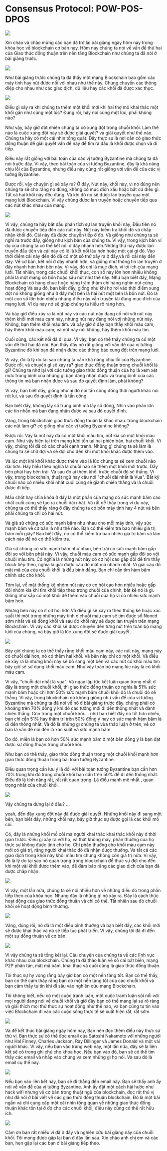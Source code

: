 
Consensus Protocol: POW-POS-DPOS
===================

![](img/pow1.png)

Xin chào và chào mừng các bạn đã trở lại bài giảng ngày hôm nay trong khóa học về blockchain cơ bản này.
Hôm nay chúng ta nói về vấn đề thứ hai của Giao thức đồng thuận trên nền tảng Blockchain như chúng ta đã nói ở bài giảng trước.

![](img/pow2.png)

Như bải giảng trước chúng ta đã thấy một mạng Blockchain bao gồm các máy tính hay nút đước nối với nhau như thế này. Chúng chuyền các thông điệp cho nhau như các giao dịch, dữ liệu hay các khối đã được xác thực.

![](img/pow3.png)

Điều gì xảy ra khi chúng ta thêm một khối mới khi hai thợ mỏ khai thác một khối gần như cùng một lúc? Đúng rồi, hãy nói cùng một lúc, phải không nào?

Như vậy, bây giờ đột nhiên chúng ta có xung đột trong chuỗi khối. Làm thế nào là cuộc xung đột này sẽ được giải quyết? và giải quyết như thế nào. Chúng ta hãy có một cái nhìn tổng quát. Đây thực sự là nơi cần có giao thức đồng thuận để giải quyết vấn đề này để tìm ra đâu là khối được chọn và đi tiếp.

Điều này rất giống với bài toán của các vị tướng Byzantine mà chúng ta đã nói trước đây. Vì vậy, theo bài toán của vị tướng Byzantine, đây là khả năng chịu lỗi của Byzantine, nhưng điều này cũng rất giống với vấn đề của các vị tướng Byzantine.

Được rồi, vậy chuyện gì sẽ xảy ra? Ở đây, Nút này, khối này, vì nó đúng nên chúng ta sẽ cho rằng nó đúng, không có mục đích xấu hoặc bất cứ điều gì. Tất cả hai khối này đều đúng. Và khi đó nó sẽ được lan truyền qua một mạng lưới Blockchain. Vì vậy chúng được lan truyền hoặc chuyển tiếp qua các nút khác nhau của mạng.

![](img/pow4.png)

Vì vậy, chúng ta hãy bắt đầu phân tích sự lan truyền khối này, Đầu tiên nó đã được chuyển tiếp đến các nút này. Nút này kiểm tra khối đó và chấp nhận khối đó. Cái này đã được chuyển tiếp ở đó. Và giống như chúng ta sẽ nghĩ ra trước đây, giống như kịch bản của chúng ta.
Vì vậy, trong kịch bản ví dụ của chúng ta có thể kết nối ở đây nhanh hơn.Những thứ này được lan truyền đầu tiên và cái này có lẽ là kết nối lâu hơn hoặc một cái gì đó. Vào thời điểm cái này đến đó đã có một số thứ xảy ra ở đây,và rồi cái này đến đây.
Về cơ bản, kết nối ở đây nhanh hơn, và giống như thông tin lan truyền ở đây nhanh hơn
hơn bên này. Vì vậy, đó chỉ là mục đích, vì lợi ích của mạng lưới. Tất nhiên, trong các chuỗi khối thực, con số này lớn hơn nhiều không phải là một mạng có bốn hoặc sáu nút như thế này. Như bạn biết đấy, Mạng Blockchain có hàng chục hoặc hàng trăm thậm chí hàng nghìn nút cùng hoạt động Và sau đó, bạn biết đấy, giống như khi họ rơi vào thời điểm xung đột nó không giống như ở đây một bên là hai nút một bên là bốn nút. Đó là một con số lớn hơn nhiều nhưng điều này vẫn truyền tải đúng mục đích của mạng lưới. Ví dụ này nó sẽ giúp chúng ta hiểu rõ ràng hơn.

Và bây giờ điều xảy ra là nút này và các nút này đang cố nói với nút này thêm khối mới màu cam này, nhưng nút này đang nói với những nút này. Không, bạn thêm khối màu tím. và bây giờ ở đây bạn thấy khối màu cam, hãy thêm khối màu cam, và nút này nói không, hãy thêm khối màu tím.

Cuối cùng, các kết nối đã đi qua.
Vì vậy, bạn có thể thấy chúng ta có một vấn đề thứ hai đã nói. Bạn thấy đấy nó rất giống với vấn đề của vị tướng Byzantine đó khi bạn đã nhận được các thông báo xung đột trên mạng lưới.

Vì vậy, đó là lý do tại sao chúng ta cần khả năng chịu lỗi của Byzantine. Được rồi, và chuyện gì sẽ xảy ra? giao thức đồng thuận trong chuỗi khối là gì?
Chúng ta nhớ lại với các tướng giao thức đồng thuận của họ là xem xét mức trung bình
của những gì bạn đang nhận được và trung bình của các thông tin mà bạn nhận được và sau đó quyết định làm, phải không?

Vì vậy, bạn biết đấy, giống như ai đó nói tấn công đồng thời người khác nói rút lui, và sau đó quyết định là tần công.

Bạn biết đấy, không lấy số trung bình mà lấy số đông, Nhìn vào phần lớn các tin nhắn mà bạn đang nhận được và sau đó quyết định.

Vâng, trong blockchain giao thức đồng thuận là khác nhau. trong blockchain các nút làm gì? có giống như các vị tướng Byzantine không?

Được rồi. Vậy là nút này đã có một khối màu tím, nút kia có một khối màu cam. Như vậy hiện tại trên mạng lưới tồn tại hai phiên bản, hai chuỗi khối. Vì vậy, chúng tôi đã có các chuỗi cạnh tranh. Những gì chúng ta sẽ làm là chúng ta sẽ chờ đợi và sẽ đợi cho đến khi một khối khác được thêm vào. 

Và lúc một khi khối khác được thêm vào là lúc chúng ta sẽ xem chuỗi nào dài hơn. Hãy hiểu theo nghĩa là chuỗi nào sẽ thêm một khối mới trước. Dẫy bên phải hay bên trái. Và sau đó ai thêm khối trước chuỗi đó sẽ thắng. Vì vậy, trong blockchain, thuật ngữ
hay câu nói "chuỗi dài nhất là Vua". Bất kỳ chuỗi nào có nhiều khối nhất cuối cùng sẽ giành chiến thắng và là chuỗi được đi tiếp.

Mấu chốt hay chìa khóa ở đây là một phần của mạng có sức mạnh băm cao nhất
cuối cùng sẽ tạo ra chuỗi dài nhất. Và rất dễ thấy trong ví dụ này, chúng ta có thể thấy rằng ở đây chúng ta có bốn máy tính hay 4 nút và bên phải chúng ta chỉ có hai nút.


Và giả sử chúng có sức mạnh băm như nhau cho mỗi máy tính, vậy sức mạnh băm về cơ bản là như thế nào. Bạn có thể kiểm tra bao nhiêu giá trị băm mỗi giây? Bạn biết đấy, nó có thể kiểm tra bao nhiêu giá trị băm và làm cách nào để nó có thể kiểm tra. 

Giả sử chúng có sức mạnh băm như nhau,  bên trái có sức mạnh băm gấp đôi so với bên phải này. Vì vậy, chuỗi màu cam có sức mạnh gấp đôi so với chuỗi màu tím. Có nghĩa là những nút này có cơ hội cao gấp đôi để tìm thấy block tiếp theo,  nghĩa là giải được câu đố mật mã nhanh nhất. Vì giải câu đố mật mã của của chuỗi khối là đều bình đẳng. Bạn chỉ cần tìm hàm băm chính xác cho khối.

Tóm lại, về mặt thống kê nhóm nút này có cơ hội cao hơn nhiều hoặc gấp đôi nhóm kia khi tìm khối tiếp theo trong chuỗi của chính, bất kể nó là gì. Giống như sắp có một khối để thêm vào chuỗi của họ vì có nhiều sức mạnh băm hơn.

Những bên này có ít cơ hội hơn.Và điều gì sẽ xảy ra theo thống kê hoặc xác suất thì một trong những máy tính ở chuỗi màu cam sẽ tìm được số Noned sớm nhất và sẽ đóng khối và sau đó khối này sẽ được lan truyền trên mạng Blockchain. Vì vậy các khối sẽ được chuyển đến từng nút trên toàn bộ mạng lưới của chúng, và bây giờ là lúc xung đột  sẽ được giải quyết. 

![](img/pow5.png)

Bây giờ chúng ta có thể thấy rằng khối màu cam này, các  nút này, mạng này có chuỗi dài hơn, nó có thêm hai khối. Và bên này chỉ có một khối. Và điều sẽ xảy ra là những khối này sẽ bỏ sang một bên và các nút có khối màu tím bây giờ sẽ sử dụng khối màu cam. Như vậy toàn bộ mạng lúc này là có khối màu cam.

Vì vậy, "chuỗi dài nhất là vua". Và ngay lập tức kết luận quan trọng nhất ở đây là trong một chuỗi khối, thì giao thức đồng thuận có nghĩa là  51% sức mạnh băm
hoặc chỉ hơn 50% sức mạnh băm chuỗi khối đó là chuỗi đó sẽ thắng. Vì vậy, trong blockchain nó không giống như vấn đề của vị tướng Byzantine mà chúng ta đã nói về nó ở bài giảng trước đây. chúng phải có khoảng trên 70% đồng ý khi đó các tướng mới đi đến thống nhất và dành chiến thắng. 
Còn trong một chuỗi khối.... như bạn biết đấy nó tốt hơn nhiều, bạn chỉ cần 51% hay thậm trí trên 50% đồng ý hay có sức mạnh hàm băm là đi đến thống nhất. Và đó là những gì chúng ta vừa thảo luận ở trên, về cơ bản là vấn đề nói đến là xác suất và sức mạnh băm.

Do đó,  miễn là bạn có hơn 50% sức mạnh băm ở một bên đồng ý là bạn đạt được sự đồng thuận trong chuỗi khối. 

Như bạn có thể thấy, giao thức đồng thuận trong một chuỗi khối mạnh hơn giao thức đồng thuận trong bài toán tướng Byzantine.

Điều quan trọng cần lưu ý là đối với bài toán tướng Byzantine bạn cần hơn 70% trong khi đó trong chuỗi khối bạn cần trên 50% để đi đến thống nhất. Điều đó là  tính năng rất, rất  rất quan trọng. Là điều mạnh mẽ nhất , quan trọng nhất của chuỗi khối.

![](img/pow6.png)

Vậy chúng ta dừng lại ở đâu? ...

yeah, đến đây xung đột này đã được giải quyết. Những khối này đi sang một bên, bạn biết đấy,  những khối này, bây giờ thực sự được gọi là các khối mồ côi.

Có, đây là những khối mồ côi mà người khai thác khai thác khối này ở thời gian trước. Điều gì xảy ra với họ, và thật không may,  phần thưởng của họ thực sự không được tính cho họ. Chỉ phần thưởng cho khối màu cam này mới có giá trị, rằng người khai thác đó đã nhận được thưởng. 
Và tất cả các giao dịch trong khối này khối màu tím chúng không còn giá trị nữa. Vì vậy, đó là lý do tại sao nó quan trọng trong blockchain để thực sự đợi cho đến khi một vài khối được thêm vào, để đảm bảo rằng các giao dịch của bạn đã được chấp nhận.


![](img/pow7.png)

Vì vậy, một lần nữa, chúng ta sẽ nói nhiều hơn về những điều đó trong phần tiếp theo của khóa học. Nhưng đây là những gì nó xảy ra. Đây là cách thức hoạt động của giao thức đồng thuận và chỉ có thế. Tất nhiên sau đó chuỗi khối sẽ hoạt động bình thường.

![](img/pow8.png)

Vâng, đúng rồi, nó đã là một điều bình thường và bạn biết đấy, các khối mới sẽ được khai thác và nó sẽ tiếp tục phát triển. Vì vậy, chúng tôi đã đi đến một sự đồng thuận về cơ bản. 

![](img/pow9.png)

Vì vậy chúng ta sẽ tổng kết lại. Câu chuyện của chúng ta về các lĩnh vực khác nhau của blockchain. Chúng ta đã thảo luận về sổ cái bất biến, mạng P2P phân tán,
mật mã băm, khai thác và cuối cùng là giao thức đồng thuận.

Tôi thực sự hy vọng rằng bây giờ bạn có một nền tảng tốt. Bạn có thể thấy, bạn có thể cảm thấy rằng bạn có một nền tảng tốt của các chuỗi khối và bạn cảm thấy tự tin khi đi sâu vào nghiên cứu mạng Blockchain.

Tôi không biết, nếu có một cuộc tranh luận, một cuộc tranh luận sôi nổi với mọi người đang nói về chuỗi khối và giờ đây bạn có thể mang lại sự rõ ràng và giải thích mọi thứ thực sự hoạt động như thế nào, và bạn cũng tự tin vào việc Blockchain đi vào các cuộc sống thực tế sẽ xuất hiện rất, rất sớm.


![](img/pow10.png)

Và để kết thúc bài giảng ngày hôm nay, Bạn nên đọc thêm điều này thực sự thú vị. Bạn thực sự có thể đọc email của Satoshi Nakamoto với những người như Hal Finney, Charles Jackson, Ray Dillinger và James Donald và một vài người khác.
Vì vậy, nếu bạn vào trang web này, một lần nữa, đây sẽ là liên kết sẽ có trong ghi chú cho khóa học. Nếu bạn vào đó, bạn sẽ có thể tìm thấy các email và nhấp vào chúng và xem những gì họ nói. Và sau đó là email cụ thể này. 

![](img/pow11.png)

Nếu bạn vào  liên kết này, bạn sẽ đi thẳng đến email này. Bạn sẽ thấy anh ấy nói về vấn đề của vị tướng Byzantine. Anh ấy đặt một cách hài hước như hack wifi nhưng về cơ bản trong thuật ngữ của blockchain, đọc rất thú vị như đã nói ở  bài viết về các giao thức đồng thuận blockchain.
Đó là một bài ngắn và chỉ cung cấp một cái nhìn tổng quan về những giao thức đồng thuận khác tồn tại ở đó cho các chuỗi khối, điều này cũng có thể rất hữu ích.

![](img/pow12.png)

Cảm ơn bạn rất nhiều vì đã ở đây và nghiên cứu bài giảng này của chuỗi khối.
Tôi mong được gặp lại bạn ở đây lần sau. Xin chào  anh chị em và các bạn, hẹn gặp lại các bạn ở bài giảng tiếp theo.
